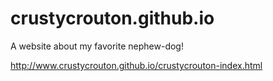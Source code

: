 # crustycrouton.github.io
A website about my favorite nephew-dog!

http://www.crustycrouton.github.io/crustycrouton-index.html
